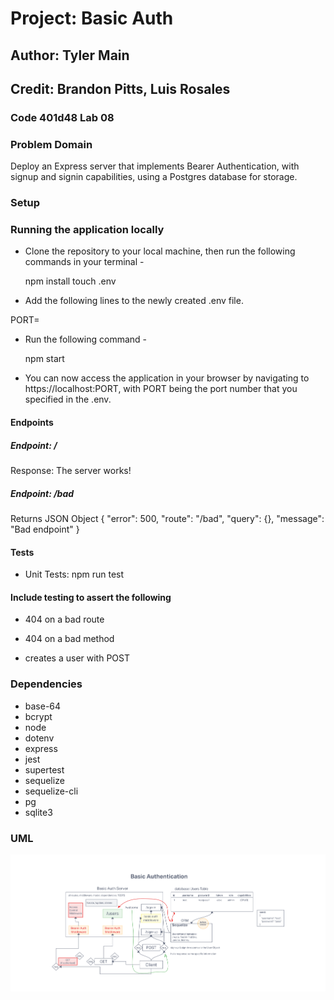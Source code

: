 # Project: Basic Auth

## Author: Tyler Main

## Credit: Brandon Pitts, Luis Rosales

### Code 401d48 Lab 08

### Problem Domain

Deploy an Express server that implements Bearer Authentication, with signup and signin capabilities, using a Postgres database for storage.

### Setup

### Running the application locally

- Clone the repository to your local machine, then run the following commands in your terminal -

  npm install
  touch .env

- Add the following lines to the newly created .env file.

PORT=<port number>

- Run the following command -

  npm start

- You can now access the application in your browser by navigating to https://localhost:PORT, with PORT being the port number that you specified in the .env.

#### Endpoints

##### Endpoint: /

Response: The server works!

##### Endpoint: /bad

Returns JSON Object
  {
    "error": 500,
    "route": "/bad",
    "query": {},
    "message": "Bad endpoint"
  }

#### Tests

- Unit Tests: npm run test

#### Include testing to assert the following

- 404 on a bad route

- 404 on a bad method

- creates a user with POST

### Dependencies

- base-64
- bcrypt
- node
- dotenv
- express
- jest
- supertest
- sequelize
- sequelize-cli
- pg
- sqlite3

### UML

![Lab 8 UML](./imgs/Lab08UML.png)
